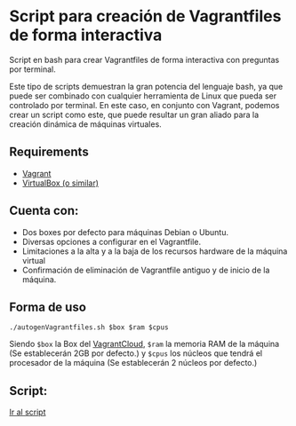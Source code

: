 # Script para creación de Vagrantfiles de forma interactiva
<p>Script en bash para crear Vagrantfiles de forma interactiva con preguntas por terminal.</p>
<p>Este tipo de scripts demuestran la gran potencia del lenguaje bash, ya que puede ser combinado con cualquier herramienta de Linux que pueda ser controlado por terminal.
En este caso, en conjunto con Vagrant, podemos crear un script como este, que puede resultar un gran aliado para la creación dinámica de máquinas virtuales.</p>

<h2>Requirements</h2>
<ul>
  <li><a href="https://developer.hashicorp.com/vagrant/downloads">Vagrant</a></li>
  <li><a href="https://www.virtualbox.org/wiki/Downloads">VirtualBox (o similar)</a></li>
</ul>

<h2>Cuenta con:</h2>
<ul>
  <li>Dos boxes por defecto para máquinas Debian o Ubuntu.</li>
  <li>Diversas opciones a configurar en el Vagrantfile.</li>
  <li>Limitaciones a la alta y a la baja de los recursos hardware de la máquina virtual</li>
  <li>Confirmación de eliminación de Vagrantfile antiguo y de inicio de la máquina.</li>
</ul>

<h2>Forma de uso</h2>

```
./autogenVagrantfiles.sh $box $ram $cpus
```

<p>Siendo <code>$box</code> la Box del <a href="https://app.vagrantup.com/boxes/search">VagrantCloud</a>, <code>$ram</code> la memoria RAM de la máquina (Se establecerán 2GB por defecto.) y <code>$cpus</code> los núcleos que tendrá el procesador de la máquina (Se establecerán 2 núcleos por defecto.)</p>

<h2>Script:</h2>
<a href="https://github.com/abelsrzz/vagrantfiles-interactivos/blob/main/autogenVagrantfile.sh">Ir al script</a>
